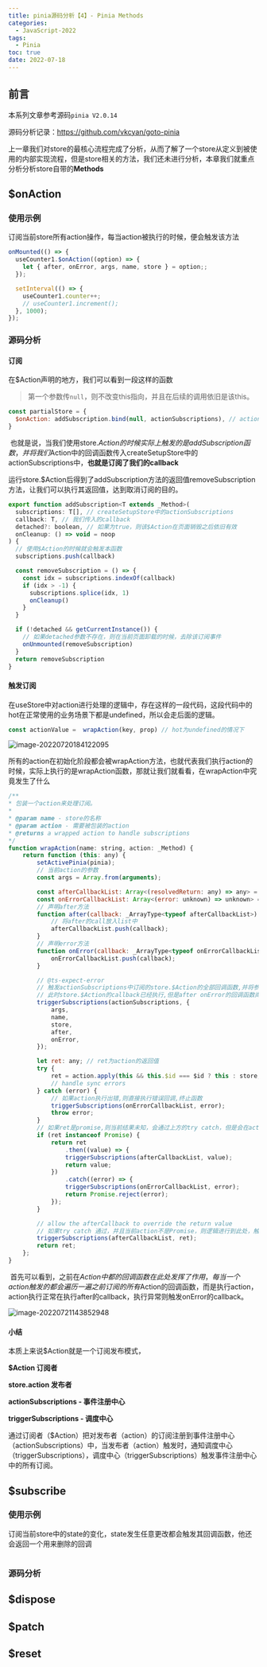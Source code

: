 ```yaml
---
title: pinia源码分析【4】- Pinia Methods
categories:
  - JavaScript-2022
tags:
  - Pinia
toc: true
date: 2022-07-18
---
```


## 前言

本系列文章参考源码`pinia V2.0.14`

源码分析记录：https://github.com/vkcyan/goto-pinia

上一章我们对store的最核心流程完成了分析，从而了解了一个store从定义到被使用的内部实现流程，但是store相关的方法，我们还未进行分析，本章我们就重点分析分析store自带的**Methods**



## $onAction

### 使用示例

订阅当前store所有action操作，每当action被执行的时候，便会触发该方法

```js
onMounted(() => {
  useCounter1.$onAction((option) => {
    let { after, onError, args, name, store } = option;;
  });

  setInterval(() => {
    useCounter1.counter++;
    // useCounter1.increment();
  }, 1000);
});
```



### 源码分析

#### 订阅

在$Action声明的地方，我们可以看到一段这样的函数

> 第一个参数传`null`，则不改变this指向，并且在后续的调用依旧是该this。

```js
const partialStore = {
  $onAction: addSubscription.bind(null, actionSubscriptions), // action事件注册函数
}
```

​	也就是说，当我们使用store.$Action的时候实际上触发的是addSubscription函数，并将我们$Action中的回调函数传入createSetupStore中的actionSubscriptions中，**也就是订阅了我们的callback**

​	运行store.$Action后得到了addSubscription方法的返回值removeSubscription方法，让我们可以执行其返回值，达到取消订阅的目的。

```js
export function addSubscription<T extends _Method>(
  subscriptions: T[], // createSetupStore中的actionSubscriptions
  callback: T, // 我们传入的callback
  detached?: boolean, // 如果为true，则该$Action在页面销毁之后依旧有效
  onCleanup: () => void = noop
) {
  // 使用$Action的时候就会触发本函数
  subscriptions.push(callback)

  const removeSubscription = () => {
    const idx = subscriptions.indexOf(callback)
    if (idx > -1) {
      subscriptions.splice(idx, 1)
      onCleanup()
    }
  }

  if (!detached && getCurrentInstance()) {
    // 如果detached参数不存在，则在当前页面卸载的时候，去除该订阅事件
    onUnmounted(removeSubscription)
  }
  return removeSubscription
}
```



#### 触发订阅

​	在useStore中对action进行处理的逻辑中，存在这样的一段代码，这段代码中的hot在正常使用的业务场景下都是undefined，所以会走后面的逻辑。

```js
const actionValue =  wrapAction(key, prop) // hot为undefined的情况下
```

![image-20220720184122095](https://www.vkcyan.top/image-20220720184122095.png)

​	所有的action在初始化阶段都会被wrapAction方法，也就代表我们执行action的时候，实际上执行的是wrapAction函数，那就让我们就看看，在wrapAction中究竟发生了什么

```js
/**
* 包装一个action来处理订阅。
*
* @param name - store的名称
* @param action - 需要被包装的action
* @returns a wrapped action to handle subscriptions
*/
function wrapAction(name: string, action: _Method) {
    return function (this: any) {
        setActivePinia(pinia);
        // 当前action的参数
        const args = Array.from(arguments);

        const afterCallbackList: Array<(resolvedReturn: any) => any> = [];
        const onErrorCallbackList: Array<(error: unknown) => unknown> = [];
        // 声明after方法
        function after(callback: _ArrayType<typeof afterCallbackList>) {
            // 将after的call放入list中
            afterCallbackList.push(callback);
        }
        // 声明error方法
        function onError(callback: _ArrayType<typeof onErrorCallbackList>) {
            onErrorCallbackList.push(callback);
        }

        // @ts-expect-error
        // 触发actionSubscriptions中订阅的store.$Action的全部回调函数,并将参数传入
        // 此时store.$Action的callback已经执行,但是after onError的回调函数尚未执行
        triggerSubscriptions(actionSubscriptions, {
            args,
            name,
            store,
            after,
            onError,
        });

        let ret: any; // ret为action的返回值
        try {
            ret = action.apply(this && this.$id === $id ? this : store, args);
            // handle sync errors
        } catch (error) {
            // 如果action执行出错,则直接执行错误回调,终止函数
            triggerSubscriptions(onErrorCallbackList, error);
            throw error;
        }
        // 如果ret是promise,则当前结果未知，会通过上方的try catch，但是会在action结尾增加then catch进行结果捕捉
        if (ret instanceof Promise) {
            return ret
                .then((value) => {
                triggerSubscriptions(afterCallbackList, value);
                return value;
            })
                .catch((error) => {
                triggerSubscriptions(onErrorCallbackList, error);
                return Promise.reject(error);
            });
        }

        // allow the afterCallback to override the return value
        // 如果try catch 通过，并且当前action不是Promise，则逻辑进行到此处，触发所有 触发真正的after函数，并将当前action的返回值传入其中，至此完成对action触发的监听。
        triggerSubscriptions(afterCallbackList, ret);
        return ret;
    };
}
```

​	首先可以看到，之前在$Action中都的回调函数在此处发挥了作用，每当一个action触发的都会遍历一遍之前订阅的所有$Action的回调函数，而是执行action，action执行正常在执行after的callback，执行异常则触发onError的callback。

![image-20220721143852948](https://www.vkcyan.top/image-20220721143852948.png)



#### 小结

本质上来说$Action就是一个订阅发布模式，

**$Action 订阅者**

**store.action 发布者**

**actionSubscriptions - 事件注册中心**

**triggerSubscriptions - 调度中心**

​	通过订阅者（$Action）把对发布者（action）的订阅注册到事件注册中心（actionSubscriptions）中，当发布者（action）触发时，通知调度中心（triggerSubscriptions），调度中心（triggerSubscriptions）触发事件注册中心中的所有订阅。



## $subscribe

### 使用示例

订阅当前store中的state的变化，state发生任意更改都会触发其回调函数，他还会返回一个用来删除的回调

```
```



### 源码分析

## $dispose



## $patch



## $reset



## 






